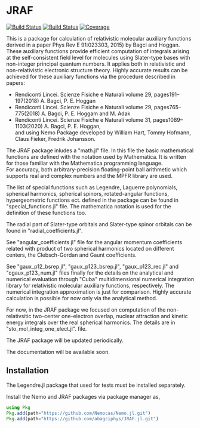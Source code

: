 # JRAF

[![Build Status](https://travis-ci.com/abagciphys/JRAF.jl.svg?branch=master)](https://travis-ci.com/abagciphys/JRAF.jl)
[![Build Status](https://ci.appveyor.com/api/projects/status/github/abagciphys/JRAF.jl?svg=true)](https://ci.appveyor.com/project/abagciphys/JRAF-jl)
[![Coverage](https://coveralls.io/repos/github/abagciphys/JRAF.jl/badge.svg?branch=master)](https://coveralls.io/github/abagciphys/JRAF.jl?branch=master)

This is a package for calculation of relativistic molecular auxiliary functions derived in a paper Phys Rev E 91:023303, 2015) by Bagci and Hoggan. These auxiliary functions provide efficient computation of integrals arising at the self-consistent field level for molecules using Slater-type bases with non-integer principal quantum numbers. It applies both in relativistic and non-relativistic electronic structure theory. Highly accurate results can be achieved for these auxiliary functions via the procedure described in papers: 
<ul>
<li> Rendiconti Lincei. Scienze Fisiche e Naturali volume 29, pages191–197(2018) A. Bagci, P. E. Hoggan </li>
<li> Rendiconti Lincei. Scienze Fisiche e Naturali volume 29, pages765–775(2018) A. Bagci, P. E. Hoggam and M. Adak </li>
<li> Rendiconti Lincei. Scienze Fisiche e Naturali volume 31, pages1089–1103(2020) A. Bagci, P. E. Hoggan, <br />
and using Nemo Package developed by  William Hart, Tommy Hofmann, Claus Fieker, Fredrik Johansson. </li>
</ul>
The JRAF package inludes a "math.jl" file. In this file the basic mathematical functions are defined with the notation used by Mathematica. It is written for those familiar with the Mathematica programming language. <br />
For accuracy, both arbitrary-precision floating-point ball arithmetic which supports real and complex numbers and the MPFR library are used.

The list of special functions such as Legendre, Laguerre polynomials, spherical harmonics, spherical spinors, rotated-angular functions, hypergeometric functions ect. defined in the package can be found in "special_functions.jl" file. The mathematica notation is used for the definition of these functions too. 

The radial part of Slater-type orbitals and Slater-type spinor orbitals can be found in "radial_coefficients.jl". 

See "angular_coefficients.jl" file for the angular momentum coefficients related with product of two spherical harmonics located on different centers, the Clebsch-Gordan and Gaunt coefficients.

See "gaux_p12_bsrep.jl", "gaux_p123_bsrep.jl", "gaux_p123_rec.jl" and "cgaux_p123_num.jl" files finally for the details on the analytical and numerical evaluation through "Cuba" multidimensional numerical integration library for relativistic molecular auxiliary functions, respectively. The numerical integration approximation is just for comparison. Highly accurate calculation is possible for now only via the analytical method. 

For now, in the JRAF package we focused on computation of the non-relativsitic two-center one-electron overlap, nuclear attraction and kinetic energy integrals over the real spherical harmonics. The details are in "sto_mol_integ_one_elect.jl". file.

The JRAF package will be updated periodically. 

The documentation will be available soon. 

## Installation
The Legendre.jl package that used for tests must be installed separately. 

Install the Nemo and JRAF packages via package manager as,
```julia
using Pkg
Pkg.add(path="https://github.com/Nemocas/Nemo.jl.git")
Pkg.add(path="https://github.com/abagciphys/JRAF.jl.git")
```
